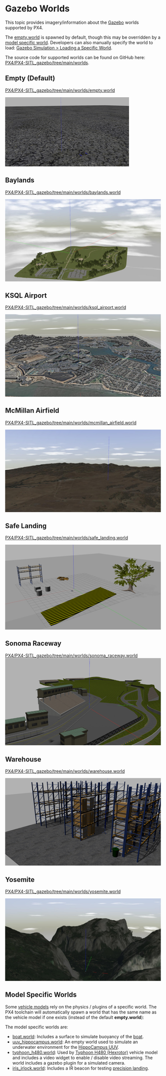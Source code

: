 # Gazebo Worlds

This topic provides imagery/information about the [Gazebo](../sim_gazebo_classic/README.md) worlds supported by PX4.

The [empty.world](#empty_world) is spawned by default, though this may be overridden by a [model specific world](#model_specific_worlds).
Developers can also manually specify the world to load: [Gazebo Simulation > Loading a Specific World](../sim_gazebo_classic/README.md#set_world).

The source code for supported worlds can be found on GitHub here: [PX4/PX4-SITL_gazebo/tree/main/worlds](https://github.com/PX4/PX4-SITL_gazebo/tree/main/worlds).

<a id="empty_world"></a>
## Empty (Default)

[PX4/PX4-SITL_gazebo/tree/main/worlds/empty.world](https://github.com/PX4/PX4-SITL_gazebo/blob/main/worlds/empty.world)

![empty](../../assets/simulation/gazebo/worlds/empty.png)

## Baylands

[PX4/PX4-SITL_gazebo/tree/main/worlds/baylands.world](https://github.com/PX4/PX4-SITL_gazebo/blob/main/worlds/baylands.world)

![Baylands World](../../assets/simulation/gazebo/worlds/baylands.jpg)

## KSQL Airport

[PX4/PX4-SITL_gazebo/tree/main/worlds/ksql_airport.world](https://github.com/PX4/PX4-SITL_gazebo/blob/main/worlds/ksql_airport.world)

![KSQL Airport World](../../assets/simulation/gazebo/worlds/ksql_airport.jpg)

## McMillan Airfield

[PX4/PX4-SITL_gazebo/tree/main/worlds/mcmillan_airfield.world](https://github.com/PX4/PX4-SITL_gazebo/blob/main/worlds/mcmillan_airfield.world)

![McMillan Airfield World](../../assets/simulation/gazebo/worlds/mcmillan_airfield.jpg)

## Safe Landing

[PX4/PX4-SITL_gazebo/tree/main/worlds/safe_landing.world](https://github.com/PX4/PX4-SITL_gazebo/blob/main/worlds/safe_landing.world)

![Safe Landing World](../../assets/simulation/gazebo/worlds/safe_landing.png)

## Sonoma Raceway

[PX4/PX4-SITL_gazebo/tree/main/worlds/sonoma_raceway.world](https://github.com/PX4/PX4-SITL_gazebo/blob/main/worlds/sonoma_raceway.world)
![Sonoma_Raceway](../../assets/simulation/gazebo/worlds/sonoma_raceway.png)

## Warehouse

[PX4/PX4-SITL_gazebo/tree/main/worlds/warehouse.world](https://github.com/PX4/PX4-SITL_gazebo/blob/main/worlds/warehouse.world)

![Warehouse](../../assets/simulation/gazebo/worlds/warehouse.png)

## Yosemite

[PX4/PX4-SITL_gazebo/tree/main/worlds/yosemite.world](https://github.com/PX4/PX4-SITL_gazebo/blob/main/worlds/yosemite.world)

![Yosemite](../../assets/simulation/gazebo/worlds/yosemite.jpg)

<a id="model_specific_worlds"></a>
## Model Specific Worlds

Some [vehicle models](../sim_gazebo_classic/gazebo_vehicles.md) rely on the physics / plugins of a specific world.
The PX4 toolchain will automatically spawn a world that has the same name as the vehicle model if one exists (instead of the default **empty.world**):

The model specific worlds are:
- [boat.world](https://github.com/PX4/PX4-SITL_gazebo/blob/main/worlds/boat.world): Includes a surface to simulate buoyancy of the [boat](../sim_gazebo_classic/gazebo_vehicles.md#usv).
- [uuv_hippocampus.world](https://github.com/PX4/PX4-SITL_gazebo/blob/main/worlds/uuv_hippocampus.world): An empty world used to simulate an underwater environment for the [HippoCampus UUV](../sim_gazebo_classic/gazebo_vehicles.md#uuv).
- [typhoon_h480.world](https://github.com/PX4/PX4-SITL_gazebo/blob/main/worlds/typhoon_h480.world): Used by [Typhoon H480 (Hexrotor)](../sim_gazebo_classic/gazebo_vehicles.md#typhoon_h480) vehicle model and includes a video widget to enable / disable video streaming.
  The world includes a gazebo plugin for a simulated camera.
- [iris_irlock.world](https://github.com/PX4/PX4-SITL_gazebo/blob/main/worlds/iris_irlock.world): Includes a IR beacon for testing [precision landing](../advanced_features/precland.md).

